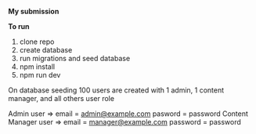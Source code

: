 **My submission**

**To run**

1.  clone repo
2.  create database
3.  run migrations and seed database
4.  npm install
5.  npm run dev

On database seeding 100 users are created with 1 admin, 1 content manager, and all others user role

Admin user => email = admin@example.com pasword = password
Content Manager user => email = manager@example.com password = password
